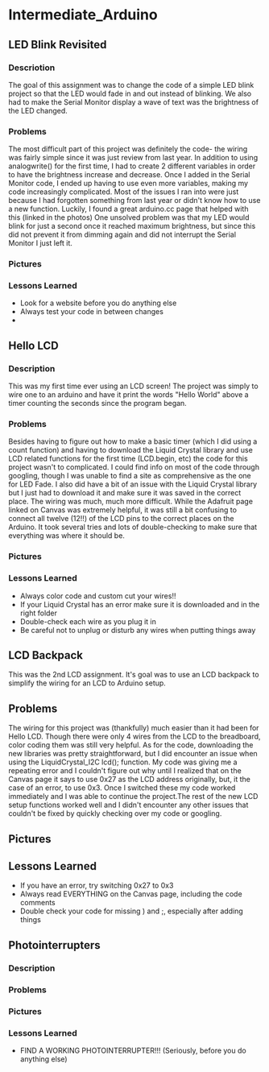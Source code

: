# Intermediate_Arduino



## LED Blink Revisited

### Descriotion
  The goal of this assignment was to change the code of a simple LED blink project so that the LED would fade in and out instead of blinking. We also had to make the Serial Monitor display a wave of text was the brightness of the LED changed.
  
### Problems
The most difficult part of this project was definitely the code- the wiring was fairly simple since it was just review from last year. In addition to using analogwrite() for the first time, I had to create 2 different variables in order to have the brightness increase and decrease. Once I added in the Serial Monitor code, I ended up having to use even more variables, making my code increasingly complicated. Most of the issues I ran into were just because I had forgotten something from last year or didn't know how to use a new function. Luckily, I found a great arduino.cc page that helped with this (linked in the photos) One unsolved problem was that my LED would blink for just a second once it reached maximum brightness, but since this did not prevent it from dimming again and did not interrupt the Serial Monitor I just left it. 
### Pictures 

### Lessons Learned
- Look for a website before you do anything else
- Always test your code in between changes
-

## Hello LCD

### Description
This was my first time ever using an LCD screen! The project was simply to wire one to an arduino and have it print the words "Hello World" above a timer counting the seconds since the program began.

### Problems
Besides having to figure out how to make a basic timer (which I did using a count function) and having to download the Liquid Crystal library and use LCD related functions for the first time (LCD.begin, etc) the code for this project wasn't to complicated. I could find info on most of the code through googling, though I was unable to find a site as comprehensive as the one for LED Fade. I also did have a bit of an issue with the Liquid Crystal library but I just had to download it and make sure it was saved in the correct place. The wiring was much, much more difficult. While the Adafruit page linked on Canvas was extremely helpful, it was still a bit confusing to connect all twelve (12!!) of the LCD pins to the correct places on the Arduino. It took several tries and lots of double-checking to make sure that everything was where it should be. 

### Pictures

### Lessons Learned
- Always color code and custom cut your wires!!
- If your Liquid Crystal has an error make sure it is downloaded and in the right folder
- Double-check each wire as you plug it in
- Be careful not to unplug or disturb any wires when putting things away

## LCD Backpack
This was the 2nd LCD assignment. It's goal was to use an LCD backpack to simplify the wiring for an LCD to Arduino setup.

## Problems
The wiring for this project was (thankfully) much easier than it had been for Hello LCD. Though there were only 4 wires from the LCD to the breadboard, color coding them was still very helpful. As for the code, downloading the new libraries was pretty straightforward, but I did encounter an issue when using the LiquidCrystal_I2C lcd(); function. My code was giving me a repeating error and I couldn't figure out why until I realized that on the Canvas page it says to use 0x27 as the LCD address originally, but, it the case of an error, to use 0x3. Once I switched these my code worked immediately and I was able to continue the project.The rest of the new LCD setup functions worked well and I didn't encounter any other issues that couldn't be fixed by quickly checking over my code or googling.

## Pictures

## Lessons Learned
- If you have an error, try switching 0x27 to 0x3
- Always read EVERYTHING on the Canvas page, including the code comments
- Double check your code for missing ) and ;, especially after adding things

## Photointerrupters
### Description

### Problems

### Pictures

### Lessons Learned
- FIND A WORKING PHOTOINTERRUPTER!!! (Seriously, before you do anything else) 
